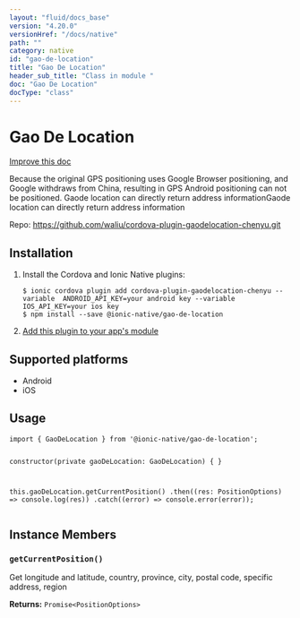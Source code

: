 ```yaml
---
layout: "fluid/docs_base"
version: "4.20.0"
versionHref: "/docs/native"
path: ""
category: native
id: "gao-de-location"
title: "Gao De Location"
header_sub_title: "Class in module "
doc: "Gao De Location"
docType: "class"
---
```


<h1 class="api-title">Gao De Location</h1>

<a class="improve-v2-docs" href="http://github.com/ionic-team/ionic-native/edit/master/src/@ionic-native/plugins/gao-de-location/index.ts#L1">
  Improve this doc
</a>







<p>Because the original GPS positioning uses Google Browser positioning, and Google withdraws from China, resulting in GPS Android positioning can not be positioned.
Gaode location can directly return address informationGaode location can directly return address information</p>


<p>Repo:
  <a href="https://github.com/waliu/cordova-plugin-gaodelocation-chenyu.git">
    https://github.com/waliu/cordova-plugin-gaodelocation-chenyu.git
  </a>
</p>


<h2><a class="anchor" name="installation" href="#installation"></a>Installation</h2>
<ol class="installation">
  <li>Install the Cordova and Ionic Native plugins:<br>
    <pre><code class="nohighlight">$ ionic cordova plugin add cordova-plugin-gaodelocation-chenyu --variable  ANDROID_API_KEY=your android key --variable  IOS_API_KEY=your ios key
$ npm install --save @ionic-native/gao-de-location
</code></pre>
  </li>
  <li><a href="https://ionicframework.com/docs/native/#Add_Plugins_to_Your_App_Module">Add this plugin to your app's module</a></li>
</ol>



<h2><a class="anchor" name="platforms" href="#platforms"></a>Supported platforms</h2>
<ul>
  <li>Android</li><li>iOS</li>
</ul>






<h2><a class="anchor" name="usage" href="#usage"></a>Usage</h2>
<pre><code class="lang-typescript">import { GaoDeLocation } from &#39;@ionic-native/gao-de-location&#39;;


constructor(private gaoDeLocation: GaoDeLocation) { }

this.gaoDeLocation.getCurrentPosition()
.then((res: PositionOptions) =&gt; console.log(res))
.catch((error) =&gt; console.error(error));
</code></pre>








<h2><a class="anchor" name="instance-members" href="#instance-members"></a>Instance Members</h2>
<h3><a class="anchor" name="getCurrentPosition" href="#getCurrentPosition"></a><code>getCurrentPosition()</code></h3>


Get longitude and latitude, country, province, city, postal code, specific address, region


<div class="return-value" markdown="1">
  <i class="icon ion-arrow-return-left"></i>
  <b>Returns:</b> <code>Promise&lt;PositionOptions&gt;</code> 
</div>





